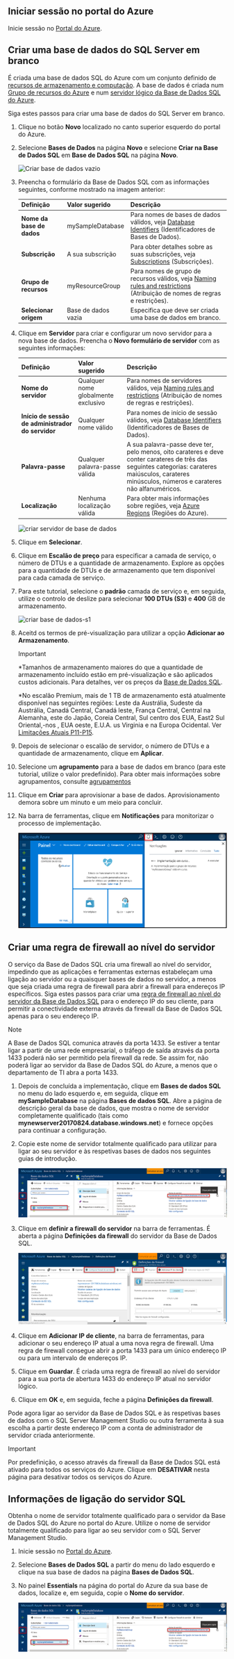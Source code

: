## <a name="log-in-to-the-azure-portal"></a>Iniciar sessão no portal do Azure

Inicie sessão no [Portal do Azure](https://portal.azure.com/).

## <a name="create-a-blank-sql-database"></a>Criar uma base de dados do SQL Server em branco

É criada uma base de dados SQL do Azure com um conjunto definido de [recursos de armazenamento e computação](../articles/sql-database/sql-database-service-tiers.md). A base de dados é criada num [Grupo de recursos do Azure](../articles/azure-resource-manager/resource-group-overview.md) e num [servidor lógico da Base de Dados SQL do Azure](../articles/sql-database/sql-database-features.md). 

Siga estes passos para criar uma base de dados do SQL Server em branco. 

1. Clique no botão **Novo** localizado no canto superior esquerdo do portal do Azure.

2. Selecione **Bases de Dados** na página **Novo** e selecione **Criar na Base de Dados SQL** em **Base de Dados SQL** na página **Novo**.

   ![Criar base de dados vazio](../articles/sql-database/media/sql-database-design-first-database/create-empty-database.png)

3. Preencha o formulário da Base de Dados SQL com as informações seguintes, conforme mostrado na imagem anterior:   

   | Definição       | Valor sugerido | Descrição | 
   | ------------ | ------------------ | ------------------------------------------------- | 
   | **Nome da base de dados** | mySampleDatabase | Para nomes de bases de dados válidos, veja [Database Identifiers](https://docs.microsoft.com/sql/relational-databases/databases/database-identifiers) (Identificadores de Bases de Dados). | 
   | **Subscrição** | A sua subscrição  | Para obter detalhes sobre as suas subscrições, veja [Subscriptions](https://account.windowsazure.com/Subscriptions) (Subscrições). |
   | **Grupo de recursos** | myResourceGroup | Para nomes de grupo de recursos válidos, veja [Naming rules and restrictions](https://docs.microsoft.com/azure/architecture/best-practices/naming-conventions) (Atribuição de nomes de regras e restrições). |
   | **Selecionar origem** | Base de dados vazia | Especifica que deve ser criada uma base de dados em branco. |

4. Clique em **Servidor** para criar e configurar um novo servidor para a nova base de dados. Preencha o **Novo formulário de servidor** com as seguintes informações: 

   | Definição       | Valor sugerido | Descrição | 
   | ------------ | ------------------ | ------------------------------------------------- | 
   | **Nome do servidor** | Qualquer nome globalmente exclusivo | Para nomes de servidores válidos, veja [Naming rules and restrictions](https://docs.microsoft.com/azure/architecture/best-practices/naming-conventions) (Atribuição de nomes de regras e restrições). | 
   | **Início de sessão de administrador do servidor** | Qualquer nome válido | Para nomes de início de sessão válidos, veja [Database Identifiers](https://docs.microsoft.com/sql/relational-databases/databases/database-identifiers) (Identificadores de Bases de Dados).|
   | **Palavra-passe** | Qualquer palavra-passe válida | A sua palavra-passe deve ter, pelo menos, oito carateres e deve conter carateres de três das seguintes categorias: carateres maiúsculos, carateres minúsculos, números e carateres não alfanuméricos. |
   | **Localização** | Nenhuma localização válida | Para obter mais informações sobre regiões, veja [Azure Regions](https://azure.microsoft.com/regions/) (Regiões do Azure). |

   ![criar servidor de base de dados](../articles/sql-database/media/sql-database-design-first-database/create-database-server.png)

5. Clique em **Selecionar**.

6. Clique em **Escalão de preço** para especificar a camada de serviço, o número de DTUs e a quantidade de armazenamento. Explore as opções para a quantidade de DTUs e de armazenamento que tem disponível para cada camada de serviço. 

7. Para este tutorial, selecione o **padrão** camada de serviço e, em seguida, utilize o controlo de deslize para selecionar **100 DTUs (S3)** e **400** GB de armazenamento.

   ![criar base de dados-s1](../articles/sql-database/media/sql-database-design-first-database/create-empty-database-pricing-tier.png)

8. Aceitd os termos de pré-visualização para utilizar a opção **Adicionar ao Armazenamento**. 

   > [!IMPORTANT]
   > \*Tamanhos de armazenamento maiores do que a quantidade de armazenamento incluído estão em pré-visualização e são aplicados custos adicionais. Para detalhes, ver os preços da [Base de Dados SQL](https://azure.microsoft.com/pricing/details/sql-database/). 
   >
   >\*No escalão Premium, mais de 1 TB de armazenamento está atualmente disponível nas seguintes regiões: Leste da Austrália, Sudeste da Austrália, Canadá Central, Canadá leste, França Central, Central na Alemanha, este do Japão, Coreia Central, Sul centro dos EUA, East2 Sul Oriental,-nos , EUA oeste, E.U.A. us Virginia e na Europa Ocidental. Ver [Limitações Atuais P11-P15](../articles/sql-database/sql-database-resource-limits.md#single-database-limitations-of-p11-and-p15-when-the-maximum-size-greater-than-1-tb).  
   > 

9. Depois de selecionar o escalão de servidor, o número de DTUs e a quantidade de armazenamento, clique em **Aplicar**.  

10. Selecione um **agrupamento** para a base de dados em branco (para este tutorial, utilize o valor predefinido). Para obter mais informações sobre agrupamentos, consulte [agrupamentos](https://docs.microsoft.com/sql/t-sql/statements/collations)

11. Clique em **Criar** para aprovisionar a base de dados. Aprovisionamento demora sobre um minuto e um meio para concluir. 

12. Na barra de ferramentas, clique em **Notificações** para monitorizar o processo de implementação.
    
     ![notificação](../articles/sql-database/media/sql-database-get-started-portal/notification.png)

## <a name="create-a-server-level-firewall-rule"></a>Criar uma regra de firewall ao nível do servidor

O serviço da Base de Dados SQL cria uma firewall ao nível do servidor, impedindo que as aplicações e ferramentas externas estabeleçam uma ligação ao servidor ou a quaisquer bases de dados no servidor, a menos que seja criada uma regra de firewall para abrir a firewall para endereços IP específicos. Siga estes passos para criar uma [regra de firewall ao nível do servidor da Base de Dados SQL](../articles/sql-database/sql-database-firewall-configure.md) para o endereço IP do seu cliente, para permitir a conectividade externa através da firewall da Base de Dados SQL apenas para o seu endereço IP. 

> [!NOTE]
> A Base de Dados SQL comunica através da porta 1433. Se estiver a tentar ligar a partir de uma rede empresarial, o tráfego de saída através da porta 1433 poderá não ser permitido pela firewall da rede. Se assim for, não poderá ligar ao servidor da Base de Dados SQL do Azure, a menos que o departamento de TI abra a porta 1433.
>

1. Depois de concluída a implementação, clique em **Bases de dados SQL** no menu do lado esquerdo e, em seguida, clique em **mySampleDatabase** na página **Bases de dados SQL**. Abre a página de descrição geral da base de dados, que mostra o nome de servidor completamente qualificado (tais como **mynewserver20170824.database.windows.net**) e fornece opções para continuar a configuração. 

2. Copie este nome de servidor totalmente qualificado para utilizar para ligar ao seu servidor e às respetivas bases de dados nos seguintes guias de introdução. 

   ![nome do servidor](../articles/sql-database/media/sql-database-get-started-portal/server-name.png) 

3. Clique em **definir a firewall do servidor** na barra de ferramentas. É aberta a página **Definições da firewall** do servidor da Base de Dados SQL. 

   ![regra de firewall do servidor](../articles/sql-database/media/sql-database-get-started-portal/server-firewall-rule.png) 

4. Clique em **Adicionar IP de cliente**, na barra de ferramentas, para adicionar o seu endereço IP atual a uma nova regra de firewall. Uma regra de firewall consegue abrir a porta 1433 para um único endereço IP ou para um intervalo de endereços IP.

5. Clique em **Guardar**. É criada uma regra de firewall ao nível do servidor para a sua porta de abertura 1433 do endereço IP atual no servidor lógico.

6. Clique em **OK** e, em seguida, feche a página **Definições da firewall**.

Pode agora ligar ao servidor da Base de Dados SQL e às respetivas bases de dados com o SQL Server Management Studio ou outra ferramenta à sua escolha a partir deste endereço IP com a conta de administrador de servidor criada anteriormente.


> [!IMPORTANT]
> Por predefinição, o acesso através da firewall da Base de Dados SQL está ativado para todos os serviços do Azure. Clique em **DESATIVAR** nesta página para desativar todos os serviços do Azure.

## <a name="sql-server-connection-information"></a>Informações de ligação do servidor SQL

Obtenha o nome de servidor totalmente qualificado para o servidor da Base de Dados SQL do Azure no portal do Azure. Utilize o nome de servidor totalmente qualificado para ligar ao seu servidor com o SQL Server Management Studio.

1. Inicie sessão no [Portal do Azure](https://portal.azure.com/).
2. Selecione **Bases de Dados SQL** a partir do menu do lado esquerdo e clique na sua base de dados na página **Bases de Dados SQL**. 
3. No painel **Essentials** na página do portal do Azure da sua base de dados, localize e, em seguida, copie o **Nome do servidor**.

   ![informações da ligação](../articles/sql-database/media/sql-database-get-started-portal/server-name.png)
